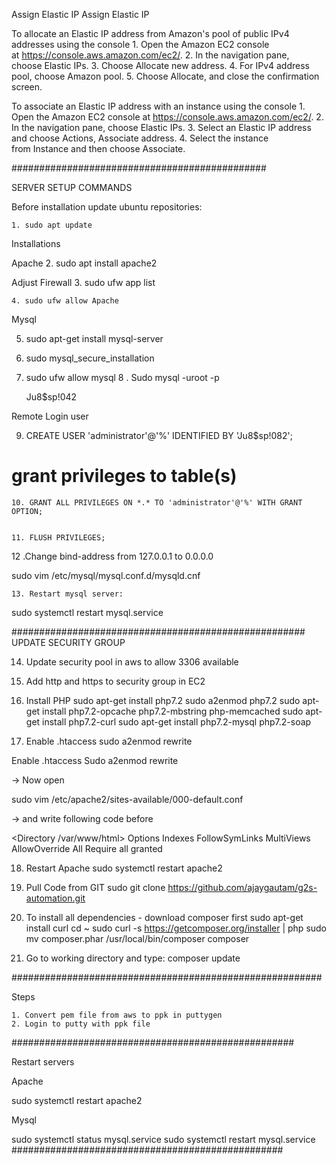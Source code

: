 Assign Elastic IP
Assign Elastic IP

To allocate an Elastic IP address from Amazon's pool of public IPv4 addresses using the console
	1. Open the Amazon EC2 console at https://console.aws.amazon.com/ec2/.
	2. In the navigation pane, choose Elastic IPs.
	3. Choose Allocate new address.
	4. For IPv4 address pool, choose Amazon pool.
	5. Choose Allocate, and close the confirmation screen.


To associate an Elastic IP address with an instance using the console
	1. Open the Amazon EC2 console at https://console.aws.amazon.com/ec2/.
	2. In the navigation pane, choose Elastic IPs.
	3. Select an Elastic IP address and choose Actions, Associate address.
	4. Select the instance from Instance and then choose Associate.

##############################################

SERVER SETUP COMMANDS

Before installation update ubuntu repositories:

	1. sudo apt update


Installations

Apache
	2. sudo apt install apache2

Adjust Firewall
	3. sudo ufw app list

	4. sudo ufw allow Apache

Mysql

 5. sudo apt-get install mysql-server

 6. sudo mysql_secure_installation

 7. sudo ufw allow mysql
 8 . Sudo mysql -uroot -p

    Ju8$sp!042



Remote Login user

9. CREATE USER 'administrator'@'%' IDENTIFIED BY 'Ju8$sp!082';

# grant privileges to table(s)
	10. GRANT ALL PRIVILEGES ON *.* TO 'administrator'@'%' WITH GRANT OPTION;


	11. FLUSH PRIVILEGES; 





12 .Change bind-address from 127.0.0.1 to 0.0.0.0
 
sudo vim  /etc/mysql/mysql.conf.d/mysqld.cnf

	13. Restart mysql server:

sudo systemctl restart mysql.service

#####################################################
UPDATE SECURITY GROUP

14. Update security pool in aws to allow 3306 available
15. Add http and https to security group in EC2 

16. Install PHP
sudo apt-get install php7.2
sudo a2enmod php7.2
sudo apt-get install php7.2-opcache php7.2-mbstring php-memcached
sudo apt-get install php7.2-curl
sudo apt-get install php7.2-mysql php7.2-soap


17. Enable .htaccess
sudo a2enmod rewrite


Enable .htaccess
Sudo a2enmod rewrite

-> Now open

sudo vim /etc/apache2/sites-available/000-default.conf

-> and write following code before </VirtualHost>

<Directory /var/www/html>
        Options Indexes FollowSymLinks MultiViews
        AllowOverride All
        Require all granted
</Directory>

18. Restart Apache
sudo systemctl restart apache2


19. Pull Code from GIT
 sudo git clone https://github.com/ajaygautam/g2s-automation.git

 20. To install all dependencies -  download composer first
    sudo apt-get install curl
    cd ~
    sudo curl -s https://getcomposer.org/installer | php
    sudo mv composer.phar /usr/local/bin/composer
    composer

21. Go to working directory and type:
    composer update


########################################################

Steps 

	1. Convert pem file from aws to ppk in puttygen
	2. Login to putty with ppk file
###################################################


Restart servers

Apache

sudo systemctl restart apache2

Mysql

sudo systemctl status mysql.service
sudo systemctl restart mysql.service
#################################################









